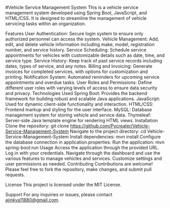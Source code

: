 #Vehicle Service Management System
This is a vehicle service management system developed using Spring Boot, JavaScript, and HTML/CSS. It is designed to streamline the management of vehicle servicing tasks within an organization.

Features
User Authentication: Secure login system to ensure only authorized personnel can access the system.
Vehicle Management: Add, edit, and delete vehicle information including make, model, registration number, and service history.
Service Scheduling: Schedule service appointments for vehicles with customizable details such as date, time, and service type.
Service History: Keep track of past service records including dates, types of service, and any notes.
Billing and Invoicing: Generate invoices for completed services, with options for customization and printing.
Notification System: Automated reminders for upcoming service appointments and overdue tasks.
User Roles and Permissions: Define different user roles with varying levels of access to ensure data security and privacy.
Technologies Used
Spring Boot: Provides the backend framework for building robust and scalable Java applications.
JavaScript: Used for dynamic client-side functionality and interaction.
HTML/CSS: Frontend markup and styling for the user interface.
MySQL: Database management system for storing vehicle and service data.
Thymeleaf: Server-side Java template engine for rendering HTML views.
Installation
Clone the repository: git clone https://github.com/Pycreater/Vehicle-Service-Management-System
Navigate to the project directory: cd Vehicle-Service-Management-System
Install dependencies: mvn install
Configure the database connection in application.properties.
Run the application: mvn spring-boot:run
Usage
Access the application through the provided URL.
Log in with your credentials.
Navigate through the dashboard and use the various features to manage vehicles and services.
Customize settings and user permissions as needed.
Contributing
Contributions are welcome! Please feel free to fork the repository, make changes, and submit pull requests.

License
This project is licensed under the MIT License.

Support
For any inquiries or issues, please contact ajinkya11880@gmail.com.
